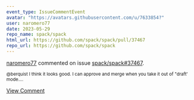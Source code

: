 ```yaml
---
event_type: IssueCommentEvent
avatar: "https://avatars.githubusercontent.com/u/7633854?"
user: naromero77
date: 2023-05-29
repo_name: spack/spack
html_url: https://github.com/spack/spack/pull/37467
repo_url: https://github.com/spack/spack
---
```


<a href='https://github.com/naromero77' target='_blank'>naromero77</a> commented on issue <a href='https://github.com/spack/spack/pull/37467' target='_blank'>spack/spack#37467</a>.

<small>@berquist I think it looks good. I can approve and merge when you take it out of "draft' mode....</small>

<a href='https://github.com/spack/spack/pull/37467' target='_blank'>View Comment</a>